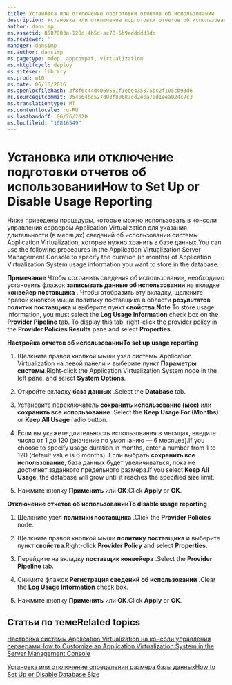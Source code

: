 ```yaml
---
title: Установка или отключение подготовки отчетов об использовании
description: Установка или отключение подготовки отчетов об использовании
author: dansimp
ms.assetid: 8587003a-128d-4b5d-ac70-5b9eddddd3dc
ms.reviewer: ''
manager: dansimp
ms.author: dansimp
ms.pagetype: mdop, appcompat, virtualization
ms.mktglfcycl: deploy
ms.sitesec: library
ms.prod: w10
ms.date: 06/16/2016
ms.openlocfilehash: 3f8f6c44d4060581f1ebe435875bc2f105cb93d6
ms.sourcegitcommit: 354664bc527d93f80687cd2eba70d1eea024c7c3
ms.translationtype: MT
ms.contentlocale: ru-RU
ms.lasthandoff: 06/26/2020
ms.locfileid: "10816549"
---
```

# <span data-ttu-id="00d39-103">Установка или отключение подготовки отчетов об использовании</span><span class="sxs-lookup"><span data-stu-id="00d39-103">How to Set Up or Disable Usage Reporting</span></span>


<span data-ttu-id="00d39-104">Ниже приведены процедуры, которые можно использовать в консоли управления сервером Application Virtualization для указания длительности (в месяцах) сведений об использовании системы Application Virtualization, которые нужно хранить в базе данных.</span><span class="sxs-lookup"><span data-stu-id="00d39-104">You can use the following procedures in the Application Virtualization Server Management Console to specify the duration (in months) of Application Virtualization System usage information you want to store in the database.</span></span>

<span data-ttu-id="00d39-105">**Примечание**  Чтобы сохранить сведения об использовании, необходимо установить флажок **записывать данные об использовании** на вкладке **конвейер поставщика** . Чтобы отобразить эту вкладку, щелкните правой кнопкой мыши политику поставщика в области **результатов политик поставщика** и выберите пункт **свойства**.</span><span class="sxs-lookup"><span data-stu-id="00d39-105">**Note** To store usage information, you must select the **Log Usage Information** check box on the **Provider Pipeline** tab. To display this tab, right-click the provider policy in the **Provider Policies Results** pane and select **Properties**.</span></span>

 

**<span data-ttu-id="00d39-106">Настройка отчетов об использовании</span><span class="sxs-lookup"><span data-stu-id="00d39-106">To set up usage reporting</span></span>**

1.  <span data-ttu-id="00d39-107">Щелкните правой кнопкой мыши узел системы Application Virtualization на левой панели и выберите пункт **Параметры системы**.</span><span class="sxs-lookup"><span data-stu-id="00d39-107">Right-click the Application Virtualization System node in the left pane, and select **System Options**.</span></span>

2.  <span data-ttu-id="00d39-108">Откройте вкладку **база данных** .</span><span class="sxs-lookup"><span data-stu-id="00d39-108">Select the **Database** tab.</span></span>

3.  <span data-ttu-id="00d39-109">Установите переключатель **сохранить использование (мес)** или **сохранить все использование** .</span><span class="sxs-lookup"><span data-stu-id="00d39-109">Select the **Keep Usage For (Months)** or **Keep All Usage** radio button.</span></span>

4.  <span data-ttu-id="00d39-110">Если вы укажете длительность использования в месяцах, введите число от 1 до 120 (значение по умолчанию — 6 месяцев).</span><span class="sxs-lookup"><span data-stu-id="00d39-110">If you choose to specify usage duration in months, enter a number from 1 to 120 (default value is 6 months).</span></span> <span data-ttu-id="00d39-111">Если выбрать **сохранить все использование**, база данных будет увеличиваться, пока не достигнет заданного предельного размера.</span><span class="sxs-lookup"><span data-stu-id="00d39-111">If you select **Keep All Usage**, the database will grow until it reaches the specified size limit.</span></span>

5.  <span data-ttu-id="00d39-112">Нажмите кнопку **Применить** или **ОК**.</span><span class="sxs-lookup"><span data-stu-id="00d39-112">Click **Apply** or **OK**.</span></span>

**<span data-ttu-id="00d39-113">Отключение отчетов об использовании</span><span class="sxs-lookup"><span data-stu-id="00d39-113">To disable usage reporting</span></span>**

1.  <span data-ttu-id="00d39-114">Щелкните узел **политики поставщика** .</span><span class="sxs-lookup"><span data-stu-id="00d39-114">Click the **Provider Policies** node.</span></span>

2.  <span data-ttu-id="00d39-115">Щелкните правой кнопкой мыши **политику поставщика** и выберите пункт **свойства**.</span><span class="sxs-lookup"><span data-stu-id="00d39-115">Right-click **Provider Policy** and select **Properties**.</span></span>

3.  <span data-ttu-id="00d39-116">Перейдите на вкладку **поставщик конвейера** .</span><span class="sxs-lookup"><span data-stu-id="00d39-116">Select the **Provider Pipeline** tab.</span></span>

4.  <span data-ttu-id="00d39-117">Снимите флажок **Регистрация сведений об использовании** .</span><span class="sxs-lookup"><span data-stu-id="00d39-117">Clear the **Log Usage Information** check box.</span></span>

5.  <span data-ttu-id="00d39-118">Нажмите кнопку **Применить** или **ОК**.</span><span class="sxs-lookup"><span data-stu-id="00d39-118">Click **Apply** or **OK**.</span></span>

## <span data-ttu-id="00d39-119">Статьи по теме</span><span class="sxs-lookup"><span data-stu-id="00d39-119">Related topics</span></span>


[<span data-ttu-id="00d39-120">Настройка системы Application Virtualization на консоли управления серверами</span><span class="sxs-lookup"><span data-stu-id="00d39-120">How to Customize an Application Virtualization System in the Server Management Console</span></span>](how-to-customize-an-application-virtualization-system-in-the-server-management-console.md)

[<span data-ttu-id="00d39-121">Установка или отключение определения размера базы данных</span><span class="sxs-lookup"><span data-stu-id="00d39-121">How to Set Up or Disable Database Size</span></span>](how-to-set-up-or-disable-database-size.md)

 

 





